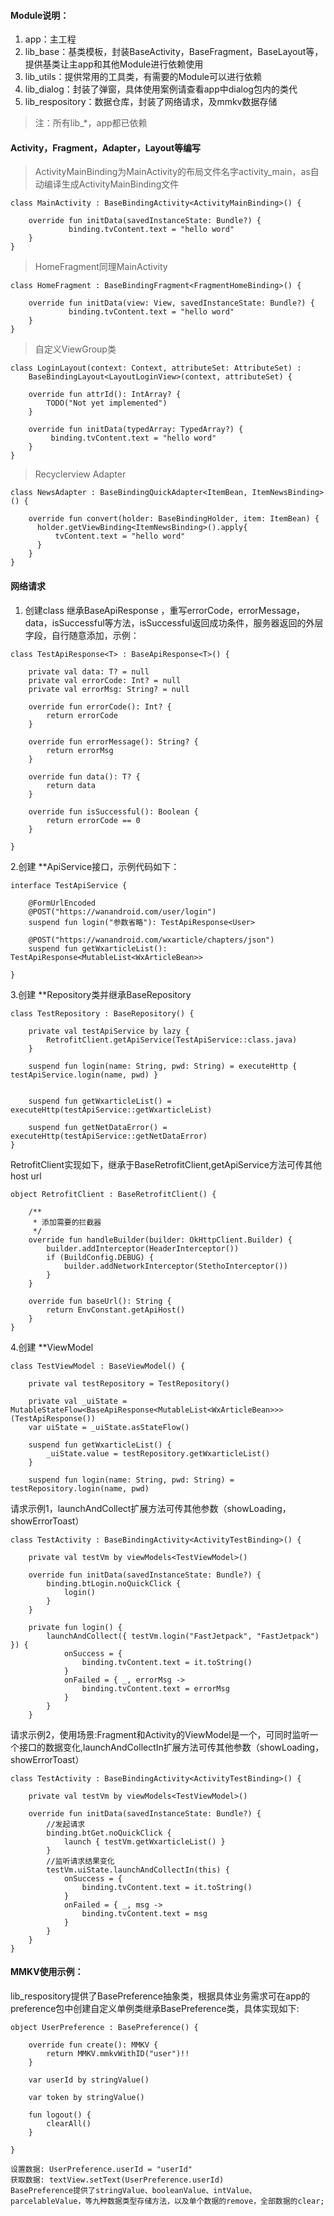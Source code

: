 #### Module说明：

1. 	app：主工程
2. 	lib_base：基类模板，封装BaseActivity，BaseFragment，BaseLayout等，提供基类让主app和其他Module进行依赖使用
3. 	lib_utils：提供常用的工具类，有需要的Module可以进行依赖
4. 	lib_dialog：封装了弹窗，具体使用案例请查看app中dialog包内的类代
5. 	lib_respository：数据仓库，封装了网络请求，及mmkv数据存储
> 注：所有lib_*，app都已依赖
#### Activity，Fragment，Adapter，Layout等编写
> ActivityMainBinding为MainActivity的布局文件名字activity_main，as自动编译生成ActivityMainBinding文件
```
class MainActivity : BaseBindingActivity<ActivityMainBinding>() {

    override fun initData(savedInstanceState: Bundle?) {
             binding.tvContent.text = "hello word"
    }
}
```
> HomeFragment同理MainActivity
```
class HomeFragment : BaseBindingFragment<FragmentHomeBinding>() {
    
    override fun initData(view: View, savedInstanceState: Bundle?) {
             binding.tvContent.text = "hello word"
    }
}
```
> 自定义ViewGroup类
```
class LoginLayout(context: Context, attributeSet: AttributeSet) :
    BaseBindingLayout<LayoutLoginView>(context, attributeSet) {
    
    override fun attrId(): IntArray? {
        TODO("Not yet implemented")
    }

    override fun initData(typedArray: TypedArray?) {
         binding.tvContent.text = "hello word"
    }
}
```
> Recyclerview Adapter
```
class NewsAdapter : BaseBindingQuickAdapter<ItemBean, ItemNewsBinding>() {

    override fun convert(holder: BaseBindingHolder, item: ItemBean) {
      holder.getViewBinding<ItemNewsBinding>().apply{
          tvContent.text = "hello word"
      }
    }
}
```
#### 网络请求

1. 创建class 继承BaseApiResponse<T> ，重写errorCode，errorMessage，data，isSuccessful等方法，isSuccessful返回成功条件，服务器返回的外层字段，自行随意添加，示例：
```
class TestApiResponse<T> : BaseApiResponse<T>() {

    private val data: T? = null
    private val errorCode: Int? = null
    private val errorMsg: String? = null

    override fun errorCode(): Int? {
        return errorCode
    }

    override fun errorMessage(): String? {
        return errorMsg
    }

    override fun data(): T? {
        return data
    }

    override fun isSuccessful(): Boolean {
        return errorCode == 0
    }

}
```
2.创建 **ApiService接口，示例代码如下：
```
interface TestApiService {

    @FormUrlEncoded
    @POST("https://wanandroid.com/user/login")
    suspend fun login("参数省略"): TestApiResponse<User>
    
    @POST("https://wanandroid.com/wxarticle/chapters/json")
    suspend fun getWxarticleList(): TestApiResponse<MutableList<WxArticleBean>>
    
}

```
3.创建 **Repository类并继承BaseRepository
```
class TestRepository : BaseRepository() {

    private val testApiService by lazy {
        RetrofitClient.getApiService(TestApiService::class.java)
    }

    suspend fun login(name: String, pwd: String) = executeHttp { testApiService.login(name, pwd) }


    suspend fun getWxarticleList() = executeHttp(testApiService::getWxarticleList)

    suspend fun getNetDataError() = executeHttp(testApiService::getNetDataError)
}
```
RetrofitClient实现如下，继承于BaseRetrofitClient,getApiService方法可传其他host url
```
object RetrofitClient : BaseRetrofitClient() {

    /**
     * 添加需要的拦截器
     */
    override fun handleBuilder(builder: OkHttpClient.Builder) {
        builder.addInterceptor(HeaderInterceptor())
        if (BuildConfig.DEBUG) {
            builder.addNetworkInterceptor(StethoInterceptor())
        }
    }

    override fun baseUrl(): String {
        return EnvConstant.getApiHost()
    }
}
```
4.创建 **ViewModel
```
class TestViewModel : BaseViewModel() {

    private val testRepository = TestRepository()

    private val _uiState = MutableStateFlow<BaseApiResponse<MutableList<WxArticleBean>>>(TestApiResponse())
    var uiState = _uiState.asStateFlow()

    suspend fun getWxarticleList() {
        _uiState.value = testRepository.getWxarticleList()
    }

    suspend fun login(name: String, pwd: String) = testRepository.login(name, pwd)

```
请求示例1，launchAndCollect扩展方法可传其他参数（showLoading，showErrorToast）
```
class TestActivity : BaseBindingActivity<ActivityTestBinding>() {

    private val testVm by viewModels<TestViewModel>()

    override fun initData(savedInstanceState: Bundle?) {
        binding.btLogin.noQuickClick {
            login()
        }
    }

    private fun login() {
        launchAndCollect({ testVm.login("FastJetpack", "FastJetpack") }) {
            onSuccess = {
                binding.tvContent.text = it.toString()
            }
            onFailed = { _, errorMsg ->
                binding.tvContent.text = errorMsg
            }
        }
    }

```
请求示例2，使用场景:Fragment和Activity的ViewModel是一个，可同时监听一个接口的数据变化,launchAndCollectIn扩展方法可传其他参数（showLoading，showErrorToast）
```
class TestActivity : BaseBindingActivity<ActivityTestBinding>() {

    private val testVm by viewModels<TestViewModel>()

    override fun initData(savedInstanceState: Bundle?) {
        //发起请求
        binding.btGet.noQuickClick {
            launch { testVm.getWxarticleList() }
        }
        //监听请求结果变化
        testVm.uiState.launchAndCollectIn(this) {
            onSuccess = {
                binding.tvContent.text = it.toString()
            }
            onFailed = { _, msg ->
                binding.tvContent.text = msg
            }
        }
    }
}

```
#### MMKV使用示例：
lib_respository提供了BasePreference抽象类，根据具体业务需求可在app的preference包中创建自定义单例类继承BasePreference类，具体实现如下:
```
object UserPreference : BasePreference() {
    
    override fun create(): MMKV {
        return MMKV.mmkvWithID("user")!!
    }

    var userId by stringValue()

    var token by stringValue()

    fun logout() {
        clearAll()
    }
    
}

设置数据: UserPreference.userId = "userId"
获取数据: textView.setText(UserPreference.userId)
BasePreference提供了stringValue、booleanValue、intValue、parcelableValue，等九种数据类型存储方法，以及单个数据的remove，全部数据的clear;
```
